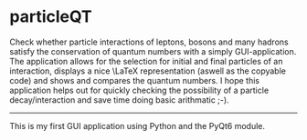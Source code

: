 # particleQT

Check whether particle interactions of leptons, bosons and many hadrons satisfy the conservation of quantum numbers with a simply GUI-application.
The application allows for the selection for initial and final particles of an interaction, displays a nice \LaTeX representation (aswell as the copyable code) and 
shows and compares the quantum numbers.
I hope this application helps out for quickly checking the possibility of a particle decay/interaction and save time doing basic arithmatic ;-). 

---
This is my first GUI application using Python and the PyQt6 module.
